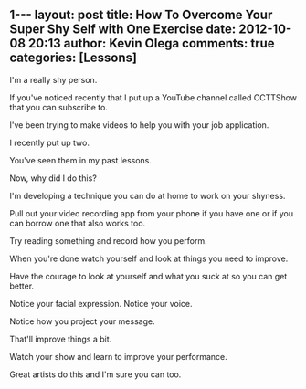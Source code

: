 1---
layout: post
title: How To Overcome Your Super Shy Self with One Exercise
date: 2012-10-08 20:13
author: Kevin Olega
comments: true
categories: [Lessons]
---
I'm a really shy person. 

If you've noticed recently that I put up a YouTube channel called CCTTShow that you can subscribe to. 

I've been trying to make videos to help you with your job application. 

I recently put up two. 

You've seen them in my past lessons. 

Now, why did I do this?

I'm developing a technique you can do at home to work on your shyness. 

Pull out your video recording app from your phone if you have one or if you can borrow one that also works too.

Try reading something and record how you perform. 

When you're done watch yourself and look at things you need to improve.

Have the courage to look at yourself and what you suck at so you can get better. 

Notice your facial expression. Notice your voice. 

Notice how you project your message. 

That'll improve things a bit.

Watch your show and learn to improve your performance. 

Great artists do this and I'm sure you can too.
